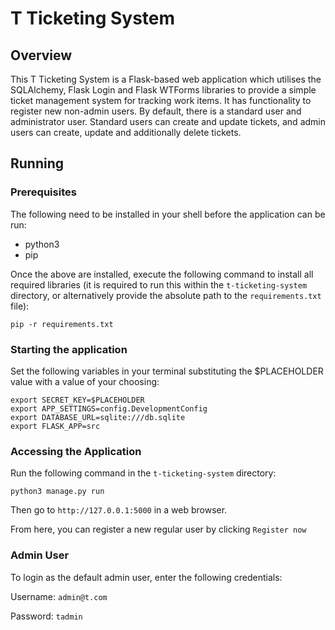 # T Ticketing System

## Overview

This T Ticketing System is a Flask-based web application which utilises the SQLAlchemy, Flask Login and Flask WTForms libraries to provide a simple ticket management system for tracking work items. It has functionality to register new non-admin users. By default, there is a standard user and administrator user. Standard users can create and update tickets, and admin users can create, update and additionally delete tickets.

## Running

### Prerequisites

The following need to be installed in your shell before the application can be run:

- python3
- pip

Once the above are installed, execute the following command to install all required libraries (it is required to run this within the `t-ticketing-system` directory, or alternatively provide the absolute path to the `requirements.txt` file):
```
pip -r requirements.txt
```

### Starting the application

Set the following variables in your terminal substituting the $PLACEHOLDER value with a value of your choosing:
```
export SECRET_KEY=$PLACEHOLDER
export APP_SETTINGS=config.DevelopmentConfig
export DATABASE_URL=sqlite:///db.sqlite
export FLASK_APP=src
```

### Accessing the Application

Run the following command in the `t-ticketing-system` directory:
```
python3 manage.py run
```

Then go to `http://127.0.0.1:5000` in a web browser.

From here, you can register a new regular user by clicking `Register now`

### Admin User

To login as the default admin user, enter the following credentials:

Username: `admin@t.com`

Password: `tadmin`